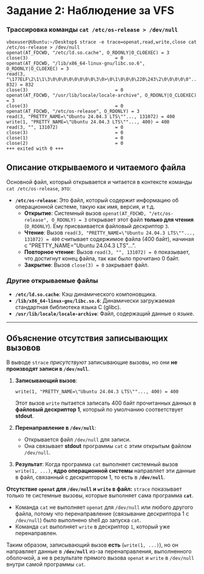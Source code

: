 # Задание 2: Наблюдение за VFS

### Трассировка команды `cat /etc/os-release > /dev/null`

```
vboxuser@Ubuntu:~/Desktop$ strace -e trace=openat,read,write,close cat /etc/os-release > /dev/null
openat(AT_FDCWD, "/etc/ld.so.cache", O_RDONLY|O_CLOEXEC) = 3
close(3)                                = 0
openat(AT_FDCWD, "/lib/x86_64-linux-gnu/libc.so.6", O_RDONLY|O_CLOEXEC) = 3
read(3, "\177ELF\2\1\1\3\0\0\0\0\0\0\0\0\3\0>\0\1\0\0\0\220\243\2\0\0\0\0\0"..., 832) = 832
close(3)                                = 0
openat(AT_FDCWD, "/usr/lib/locale/locale-archive", O_RDONLY|O_CLOEXEC) = 3
close(3)                                = 0
openat(AT_FDCWD, "/etc/os-release", O_RDONLY) = 3
read(3, "PRETTY_NAME=\"Ubuntu 24.04.3 LTS\""..., 131072) = 400
write(1, "PRETTY_NAME=\"Ubuntu 24.04.3 LTS\""..., 400) = 400
read(3, "", 131072)                     = 0
close(3)                                = 0
close(1)                                = 0
close(2)                                = 0
+++ exited with 0 +++
```

## Описание открываемого и читаемого файла

Основной файл, который открывается и читается в контексте команды `cat /etc/os-release`, это:

- **`/etc/os-release`**: Это файл, который содержит информацию об операционной системе, такую как имя, версия, и т.д.
  - **Открытие**: Системный вызов `openat(AT_FDCWD, "/etc/os-release", O_RDONLY) = 3` открывает этот файл **только для чтения** (`O_RDONLY`). Ему присваивается файловый дескриптор `3`.
  - **Чтение**: Вызов `read(3, "PRETTY_NAME=\"Ubuntu 24.04.3 LTS\""..., 131072) = 400` считывает содержимое файла (400 байт), начиная с "PRETTY_NAME="Ubuntu 24.04.3 LTS"...".
  - **Повторное чтение**: Вызов `read(3, "", 131072) = 0` показывает, что достигнут конец файла, так как было прочитано 0 байт.
  - **Закрытие**: Вызов `close(3) = 0` закрывает файл.

### Другие открываемые файлы

- **`/etc/ld.so.cache`**: Кэш динамического компоновщика.
- **`/lib/x86_64-linux-gnu/libc.so.6`**: Динамически загружаемая стандартная библиотека языка C (glibc).
- **`/usr/lib/locale/locale-archive`**: Файл, содержащий данные о языке.

---

## Объяснение отсутствия записывающих вызовов

В выводе `strace` _присутствуют_ записывающие вызовы, но они **не производят записи в `/dev/null`**.

1.  **Записывающий вызов**:

    ```
    write(1, "PRETTY_NAME=\"Ubuntu 24.04.3 LTS\""..., 400) = 400
    ```

    Этот вызов `write` пытается записать 400 байт прочитанных данных в **файловый дескриптор 1**, который по умолчанию соответствует **stdout**.

2.  **Перенаправление в `/dev/null`**:

    - Открывается файл `/dev/null` для записи.
    - Она связывает **stdout** программы `cat` с этим открытым файлом `/dev/null`.

3.  **Результат**:
    Когда программа `cat` выполняет системный вызов `write(1, ...)`, **ядро операционной системы** направляет эти данные в файл, связанный с дескриптором 1, то есть в **`/dev/null`**.

**Отсутствие `openat` для `/dev/null` и `write` в файл:**
`strace` показывает только те системные вызовы, которые выполняет сама программа **`cat`**.

- Команда `cat` не выполняет `openat` для `/dev/null` или любого другого файла, потому что перенаправление (связывание дескриптора 1 с `/dev/null`) было выполнено shell до запуска `cat`.
- Команда `cat` выполняет `write` в дескриптор `1`, который уже перенаправлен.

Таким образом, записывающий вызов **есть** (`write(1, ...)`), но он направляет данные в **`/dev/null`** из-за перенаправления, выполненного оболочкой, а не в результате прямого вызова `openat` и `write` в `/dev/null` внутри самой программы `cat`.
